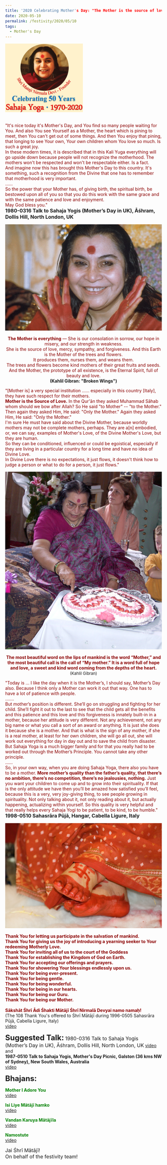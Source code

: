```yaml
---
title: '2020 Celebrating Mother's Day: "The Mother is the source of love." '
date: 2020-05-10
permalink: /festivity/2020/05/10
tags:
  - Mother's Day
---
```


<div style="text-align: left"><img src="/images/image00.png" width="250" /></div><br>

<p>
<font color="DarkRed">"It's nice today it's Mother's Day, and You find so many people waiting for You. 
And also You see Yourself as a Mother, the heart which is pining to meet, then You can't get out of some things. And then You enjoy that pining, that longing to see Your own, Your own children whom You love so much. Is such a great joy.<br>
In these modern times, it is described that in this Kali Yuga everything will go upside down because people will not recognize the motherhood. The mothers won't be respected and won't be respectable either. Is a fact.<br>
And imagine now this has brought this Mother's Day to this country. It's something, such a recognition from the Divine that one has to remember that motherhood is very important.<br>
......<br>
So the power that your Mother has, of giving birth, the spiritual birth, be bestowed upon all of you so that you do this work with the same grace and with the same patience and love and enjoyment.<br>
May God bless you."</font><br>
<font size="+0"><b>1980-0316 Talk to Sahaja Yogis (Mother’s Day in UK),  Āśhram, Dollis Hill, North London, UK</b></font>
</p>

<div style="text-align: center"><img src="/images/image335.png" /></div>

<p style="text-align:center;">
<font color="DarkRed"><b>The Mother is everything</b> — She is our consolation in sorrow, our hope in misery, and our strength in weakness.<br>
She is the source of love, mercy, sympathy, and forgiveness. And this Earth is the Mother of the trees and flowers.<br>
It produces them, nurses them, and weans them.<br>
The trees and flowers become kind mothers of their great fruits and seeds.<br> 
And the Mother, the prototype of all existence, is the Eternal Spirit, full of beauty and love.</font><br>
<b>(Kahlil Gibran: "Broken Wings")</b><br>
</p>

<p>
<font color="DarkRed">"[Mother is] a very special institution ...... especially in this country [Italy], they have such respect for their mothers.<br>
<b>Mother is the Source of Love.</b> In the Qur'ān they asked Muhammad Sāhab whom should we bow after Allah? So He said "to Mother" -- "to the Mother."<br>
Then again they asked Him, He said: "Only the Mother." Again they asked Him, He said: "Only the Mother."<br>
I'm sure He must have said about the Divine Mother, because worldly mothers may not be complete mothers, perhaps. They are a[n] embodied, or, we can say, examples of Mother's Love, of the Divine Mother's Love, but they are human.<br>
So they can be conditioned, influenced or could be egoistical, especially if they are living in a particular country for a long time and have no idea of Divine Love.<br>
In Divine Love there is no expectations, it just flows, it doesn't think how to judge a person or what to do for a person, it just flows."</font><br>
<font size="+0"><b></b></font>
</p>

<div style="text-align: center"><img src="/images/image436.png" /></div>

<p style="text-align:center;">
<font color="DarkRed"><b>The most beautiful word on the lips of mankind is the word “Mother,” and the most beautiful call is the call of “My mother.” 
It is a word full of hope and love, a sweet and kind word coming from the depths of the heart. </b></font><br>
<font size="-1">(Kahlil Gibran)</font><br>
</p>

<p>
<font color="DarkRed">"Today is ... I like the day when it is the Mother’s, I should say, Mother’s Day also. Because I think only a Mother can work it out that way. One has to have a lot of patience with people.<br>
.......<br>
But mother’s position is different. She’ll go on struggling and fighting for her child. She’ll fight it out to the last to see that the child gets all the benefits and this patience and this love and this forgiveness is innately built-in in a mother, because her attitude is very different. Not any achievement, not any big name or what you call a sort of an award or anything. It is just she does it because she is a mother. And that is what is the sign of any mother, if she is a real mother, at least for her own children, she will go all out, she will work out everything for day in day out and to save the child from disaster. But Sahaja Yoga is a much bigger family and for that you really had to be worked out through the Mother’s Principle. You cannot take any other principle.<br>
......<br>
So, in your own way, when you are doing Sahaja Yoga, there also you have to be a mother. <b>More mother’s quality than the father’s quality, that there’s no ambition, there’s no competition, there’s no jealousies, nothing.</b> Just you want your children to come up and to grow into their spirituality. If that is the only attitude we have then you’ll be amazed how satisfied you’ll feel, because this is a very, very joy-giving thing, to see people growing in spirituality. Not only talking about it, not only reading about it, but actually happening, actualizing within yourself. So this quality is very helpful and that really helps every Sahaja Yogi to be patient, to be kind, to be humble."</font><br>
<font size="+0"><b>1998-0510 Sahasrāra Pūjā,  Hangar, Cabella Ligure, Italy</b></font>
</p>

<div style="text-align: center"><img src="/images/image437.png" /></div>

<p>
<font color="DarkRed"><b>Thank You  for letting us participate in the salvation of mankind.</b><br>
<b>Thank You for giving us the joy of introducing a yearning seeker to Your redeeming Motherly Love.</b><br>
<b>Thank You for inviting all of us to the court of the Goddess</b><br>
<b>Thank You for establishing the Kingdom of God on Earth.</b><br>
<b>Thank You for accepting our offerings and prayers.</b><br>
<b>Thank You for showering Your blessings endlessly upon us.</b><br>
<b>Thank You for being ever-present.</b><br>
<b>Thank You for being gentle.</b><br>
<b>Thank You for being wonderful.</b><br>
<b>Thank You for being in our hearts.</b><br>
<b>Thank You for being our Guru.</b><br>
<b>Thank You for being our Mother.</b><br>
<br>
<b>Sākshāt Śhrī Ādi Śhakti Mātājī Śhrī Nirmalā Devyai namo namaḥ!</b></font><br>
(The 108 Thank You's offered to Śhrī Mātājī during 1996-0505 Sahasrāra Pūjā, Cabella Ligure, Italy)<br>
<a href="https://www.youtube.com/watch?v=wP_R9tpOVag"> video</a>
</p>

<font size="+2"><b>Suggested Talk:</b></font> 
<font size="+0">1980-0316 Talk to Sahaja Yogis (Mother’s Day in UK),  Āśhram, Dollis Hill, North London, UK<b></b></font>
<a href="https://www.youtube.com/watch?v=OzZQ4Kn4SpU"> video</a><br>
and<br>
<b>1987-0510 Talk to Sahaja Yogis, Mother's Day Picnic, Galston (36 kms NW of Sydney), New South Wales, Australia</b></font><br>
<a href="https://www.youtube.com/watch?v=F7ezzMPrC3A"> video</a><br>

<font size="+2"><b>Bhajans:</b></font>

<p>
<font color="green"><b>Mother I Adore You</b></font><br>
<a href="https://www.youtube.com/watch?v=LsWaC7NktHA">video</a>
</p>
 
<p>
<font color="green"><b>Isi Liye Mātājī hamko</b></font><br>
<a href="https://seven-teams.github.io/Videos_Links.html">video</a> 
</p>

<p>
<font color="green"><b>Vandan Karuya Mātājīla</b></font><br>
<a href="https://www.youtube.com/watch?v=ybCnMcQi2ZQ">video</a> 
</p>

<p>
<font color="green"><b>Namostute</b></font><br>
<a href="https://www.youtube.com/watch?v=30F02gXLuGw">video</a> 
</p>

<p>
<font size="+0">Jai Śhrī Mātājī!<br>
On behalf of the festivity team!</font>
</p>